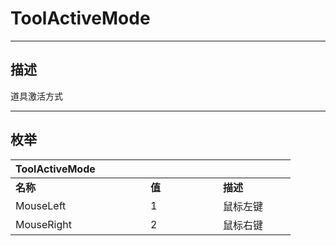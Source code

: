 # ToolActiveMode

------------------------------------------------------------------------------------------
## 描述

道具激活方式

------------------------------------------------------------------------------------------
## 枚举

|<div style="width:200px">ToolActiveMode</div>|<div style="width:100px"></div>|<div style="width:100px"></div>|
|:---|:---|:---|
|**名称**|**值**|**描述**|
|MouseLeft|1|鼠标左键|
|MouseRight|2|鼠标右键|
